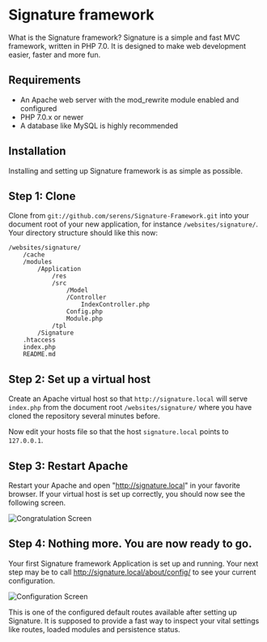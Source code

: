 Signature framework
=======================

What is the Signature framework? Signature is a simple and fast MVC framework, written in PHP 7.0. It is designed to make web development easier, faster and more fun.

Requirements
------------

 * An Apache web server with the mod_rewrite module enabled and configured
 * PHP 7.0.x or newer
 * A database like MySQL is highly recommended

Installation
------------

Installing and setting up Signature framework is as simple as possible.

Step 1: Clone
---------------------------

Clone from `git://github.com/serens/Signature-Framework.git` into your document root of your new application, for instance `/websites/signature/`. Your directory structure should like this now:

    /websites/signature/
        /cache
        /modules
            /Application
                /res
                /src
                    /Model
                    /Controller
                        IndexController.php
                    Config.php
                    Module.php
                /tpl
            /Signature
        .htaccess
        index.php
        README.md

Step 2: Set up a virtual host
-----------------------------

Create an Apache virtual host so that `http://signature.local` will serve `index.php` from the document root `/websites/signature/` where you have cloned the repository several minutes before.

Now edit your hosts file so that the host `signature.local` points to `127.0.0.1`.

Step 3: Restart Apache
----------------------

Restart your Apache and open "http://signature.local" in your favorite browser. If your virtual host is set up correctly, you should now see the following screen.

![Congratulation Screen](http://signature-framework.com/images/contratulation.png)

Step 4: Nothing more. You are now ready to go.
----------------------------------------------

Your first Signature framework Application is set up and running. Your next step may be to call http://signature.local/about/config/ to see your current configuration.

![Configuration Screen](http://signature-framework.com/images/aboutconfig.png)

This is one of the configured default routes available after setting up Signature. It is supposed to provide a fast way to inspect your vital settings like routes, loaded modules and persistence status.
